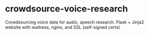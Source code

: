 # crowdsource-voice-research
Crowdsourcing voice data for audio, speech research. Flask + Jinja2 website with waitress, nginx, and SSL (self-signed certs)
